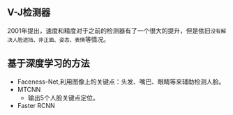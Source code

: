 ## V-J检测器

2001年提出，速度和精度对于之前的检测器有了一个很大的提升，但是依旧`没有解决人脸遮挡、非正面、姿态、表情`等情况。

## 基于深度学习的方法

+ Faceness-Net,利用图像上的关键点：头发、嘴巴、眼睛等来辅助检测人脸。
+ MTCNN
  + 输出5个人脸关键点定位。
+ Faster RCNN